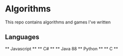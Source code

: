 # Algorithms

This repo contains algorithms and games I've written

## Languages
** Javascript **
** C# **
** Java 88
** Python **
** C **
